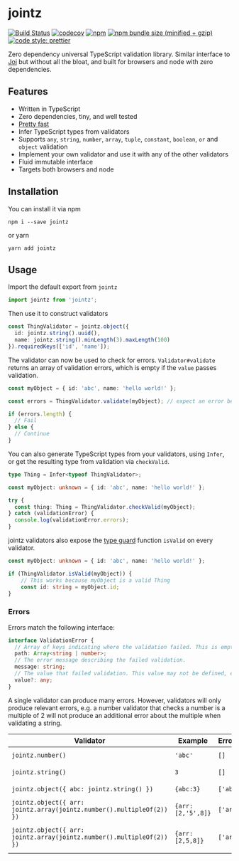 # jointz
[![Build Status](https://travis-ci.org/moodysalem/jointz.svg?branch=master)](https://travis-ci.org/moodysalem/jointz)
[![codecov](https://codecov.io/gh/moodysalem/jointz/branch/master/graph/badge.svg)](https://codecov.io/gh/moodysalem/jointz)
[![npm](https://img.shields.io/npm/v/jointz.svg)](https://www.npmjs.com/package/jointz)
[![npm bundle size (minified + gzip)](https://img.shields.io/bundlephobia/minzip/jointz.svg)](https://bundlephobia.com/result?p=jointz)
[![code style: prettier](https://img.shields.io/badge/code_style-prettier-ff69b4.svg?style=flat-square)](https://github.com/prettier/prettier)


Zero dependency universal TypeScript validation library. Similar interface to [Joi](https://github.com/hapijs/joi) but without all the bloat, and built for browsers and node with zero dependencies.

## Features

- Written in TypeScript
- Zero dependencies, tiny, and well tested
- [Pretty fast](https://github.com/moltar/typescript-runtime-type-benchmarks#data-type-checks-sans-ts-json-validator)
- Infer TypeScript types from validators
- Supports `any`, `string`, `number`, `array`, `tuple`, `constant`, `boolean`, `or` and `object` validation
- Implement your own validator and use it with any of the other validators
- Fluid immutable interface
- Targets both browsers and node

## Installation

You can install it via npm

```
npm i --save jointz
```

or yarn

```
yarn add jointz
```

## Usage

Import the default export from `jointz`

```typescript
import jointz from 'jointz';
``` 

Then use it to construct validators

```typescript
const ThingValidator = jointz.object({
  id: jointz.string().uuid(),
  name: jointz.string().minLength(3).maxLength(100)
}).requiredKeys(['id', 'name']);
```

The validator can now be used to check for errors.
`Validator#validate` returns an array of validation errors,
which is empty if the `value` passes validation. 

```typescript
const myObject = { id: 'abc', name: 'hello world!' };

const errors = ThingValidator.validate(myObject); // expect an error because id is not a uuid

if (errors.length) {
  // Fail
} else {
  // Continue
}
```

You can also generate TypeScript types from your validators, using `Infer`, or get the resulting type
from validation via `checkValid`. 

```typescript
type Thing = Infer<typeof ThingValidator>;

const myObject: unknown = { id: 'abc', name: 'hello world!' };

try {
  const thing: Thing = ThingValidator.checkValid(myObject);
} catch (validationError) {
  console.log(validationError.errors);
}
```

jointz validators also expose the [type guard](https://www.typescriptlang.org/docs/handbook/advanced-types.html#type-guards-and-type-assertions)
function `isValid` on every validator.
 
```typescript
const myObject: unknown = { id: 'abc', name: 'hello world!' };

if (ThingValidator.isValid(myObject)) {
    // This works because myObject is a valid Thing
    const id: string = myObject.id;
}
```

### Errors

Errors match the following interface:

```typescript
interface ValidationError {
  // Array of keys indicating where the validation failed. This is empty if top level validation failed.
  path: Array<string | number>;
  // The error message describing the failed validation.
  message: string;
  // The value that failed validation. This value may not be defined, e.g. in the case of missing required keys.
  value?: any;
}
```

A single validator can produce many errors. However, validators will only produce relevant errors, e.g. a number validator that checks a number is a multiple of 2 will not produce an additional error about the multiple when validating a string.

| Validator                                                             | Example           | Error.path  | Error.message                      | Error.value |
|-----------------------------------------------------------------------|-------------------|-------------|------------------------------------|-------------|
| `jointz.number()`                                                     | `'abc'`           | `[]`        | `'must be a number'`               | `'abc'`     |
| `jointz.string()`                                                     | `3`               | `[]`        | `'must be a string'`               | `3`         |
| `jointz.object({ abc: jointz.string() })`                             | `{abc:3}`         | `['abc']`   | `'must be a string'`               | `3`         |
| `jointz.object({ arr: jointz.array(jointz.number().multipleOf(2)) })` | `{arr:[2,'5',8]}` | `['arr',1]` | `'must be a number'`               | `'5'`       |
| `jointz.object({ arr: jointz.array(jointz.number().multipleOf(2)) })` | `{arr:[2,5,8]}`   | `['arr',1]` | `'number was not a multiple of 2'` | `5`         |
